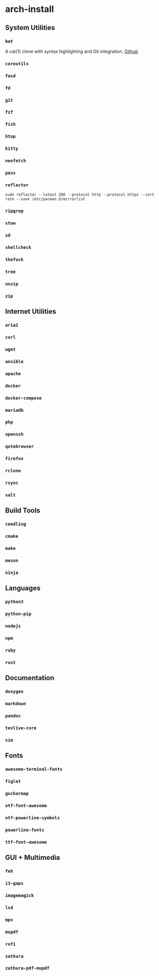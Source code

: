 # arch-install

## System Utilities

### `bat`
A cat(1) clone with syntax highlighting and Git integration.
[Github](https://github.com/sharkdp/bat)

### `coreutils`

### `fasd`

### `fd`

### `git`

### `fzf`
### `fish`
### `htop`
### `kitty`
### `neofetch`
### `pass`


### `reflector`

`sudo reflector --latest 200 --protocol http --protocol https --sort rate --save /etc/pacman.d/mirrorlist`

### `ripgrep`

### `stow`

### `sd`

### `shellcheck`

### `thefuck`

### `tree`

### `unzip`

### `zip`

## Internet Utilities

### `aria2`

### `curl`

### `wget`
### `ansible`
### `apache`
### `docker`
### `docker-compose`
### `mariadb`
### `php`
### `openssh`
### `qutebrowser`
### `firefox`
### `rclone`
### `rsync`
### `salt`

## Build Tools

### `ceedling`

### `cmake`

### `make `

### `meson`

### `ninja`

## Languages

### `python3`
### `python-pip`
### `nodejs`
### `npm`
### `ruby`
### `rust`

## Documentation
### `doxygen`
### `markdown` 
### `pandoc`
### `texlive-core`
### `vim`

## Fonts
### `awesome-terminal-fonts`
### `figlet`
### `gucharmap`
### `otf-font-awesome`
### `otf-powerline-symbols`
### `powerline-fonts`
### `ttf-font-awesome` 

## GUI + Multimedia
### `feh`
### `i3-gaps`
### `imagemagick`
### `lsd`
### `mpv`
### `mupdf`
### `rofi`
### `zathura`
### `zathura-pdf-mupdf`




